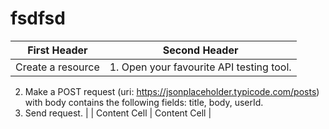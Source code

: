 # fsdfsd
| First Header  | Second Header |
| ------------- | ------------- |
| Create a resource   | 1. Open your favourite API testing tool.
2. Make a POST request (uri: https://jsonplaceholder.typicode.com/posts) with body contains the following fields: title, body, userId.
3. Send request.
 |
| Content Cell  | Content Cell  |
